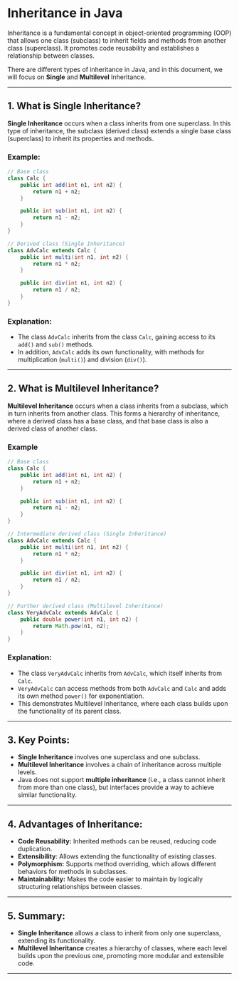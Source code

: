 # Inheritance in Java

Inheritance is a fundamental concept in object-oriented programming (OOP) that allows one class (subclass) to inherit fields and methods from another class (superclass). It promotes code reusability and establishes a relationship between classes.

There are different types of inheritance in Java, and in this document, we will focus on **Single** and **Multilevel** Inheritance.

---

## 1. What is Single Inheritance?

**Single Inheritance** occurs when a class inherits from one superclass. In this type of inheritance, the subclass (derived class) extends a single base class (superclass) to inherit its properties and methods.

### Example:

```java
// Base class
class Calc {
    public int add(int n1, int n2) {
        return n1 + n2;
    }

    public int sub(int n1, int n2) {
        return n1 - n2;
    }
}

// Derived class (Single Inheritance)
class AdvCalc extends Calc {
    public int multi(int n1, int n2) {
        return n1 * n2;
    }

    public int div(int n1, int n2) {
        return n1 / n2;
    }
}
```

### Explanation:
- The class `AdvCalc` inherits from the class `Calc`, gaining access to its `add()` and `sub()` methods.
- In addition, `AdvCalc` adds its own functionality, with methods for multiplication (`multi()`) and division (`div()`).

---

## 2. What is Multilevel Inheritance?
**Multilevel Inheritance** occurs when a class inherits from a subclass, which in turn inherits from another class. This forms a hierarchy of inheritance, where a derived class has a base class, and that base class is also a derived class of another class.

### Example
```java
// Base class
class Calc {
    public int add(int n1, int n2) {
        return n1 + n2;
    }

    public int sub(int n1, int n2) {
        return n1 - n2;
    }
}

// Intermediate derived class (Single Inheritance)
class AdvCalc extends Calc {
    public int multi(int n1, int n2) {
        return n1 * n2;
    }

    public int div(int n1, int n2) {
        return n1 / n2;
    }
}

// Further derived class (Multilevel Inheritance)
class VeryAdvCalc extends AdvCalc {
    public double power(int n1, int n2) {
        return Math.pow(n1, n2);
    }
}
```

### Explanation:
- The class `VeryAdvCalc` inherits from `AdvCalc`, which itself inherits from `Calc`.
- `VeryAdvCalc` can access methods from both `AdvCalc` and `Calc` and adds its own method `power()` for exponentiation.
- This demonstrates Multilevel Inheritance, where each class builds upon the functionality of its parent class.

---

## 3. Key Points:
- **Single Inheritance** involves one superclass and one subclass.
- **Multilevel Inheritance** involves a chain of inheritance across multiple levels.
- Java does not support **multiple inheritance** (i.e., a class cannot inherit from more than one class), but interfaces provide a way to achieve similar functionality.

---

## 4. Advantages of Inheritance:
- **Code Reusability:** Inherited methods can be reused, reducing code duplication.
- **Extensibility**: Allows extending the functionality of existing classes.
- **Polymorphism:** Supports method overriding, which allows different behaviors for methods in subclasses.
- **Maintainability:** Makes the code easier to maintain by logically structuring relationships between classes.
---

## 5. Summary:
- **Single Inheritance** allows a class to inherit from only one superclass, extending its functionality.
- **Multilevel Inheritance** creates a hierarchy of classes, where each level builds upon the previous one, promoting more modular and extensible code.

---